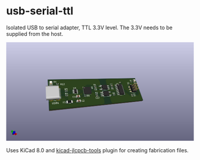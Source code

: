 # usb-serial-ttl
Isolated USB to serial adapter, TTL 3.3V level. The 3.3V needs to be supplied
from the host.

![USB serial adapter](usb-serial.png)

Uses KiCad 8.0 and [kicad-jlcpcb-tools](https://github.com/Bouni/kicad-jlcpcb-tools) plugin for creating fabrication files.
